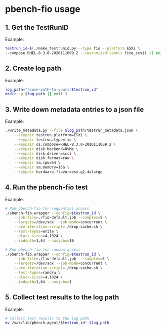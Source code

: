 # pbench-fio usage

## 1. Get the TestRunID

Example:

```bash
testrun_id=$(./make_testrunid.py --type fio --platform ESXi \
--compose RHEL-8.3.0-2020111009.2 --customized-labels lite_scsi) || exit 1
```

## 2. Create log path

Example:

```bash
log_path="/some-path-to-yours/$testrun_id"
mkdir -p $log_path || exit 1
```

## 3. Write down metadata entries to a json file

Example:

```bash
./write_metadata.py --file $log_path/testrun_metadata.json \
    --keypair testrun.platform=ESXi \
    --keypair testrun.type=fio \
    --keypair os.compose=RHEL-8.3.0-2020111009.2 \
    --keypair disk.backend=NVMe \
    --keypair disk.driver=scsi \
    --keypair disk.format=raw \
    --keypair vm.cpu=64 \
    --keypair vm.memory=16G \
    --keypair hardware.flavor=esx.g2.4xlarge
```

## 4. Run the pbench-fio test

Example:

```bash
# Run pbench-fio for sequential access
./pbench-fio.wrapper --config=$testrun_id \
    --job-file=./fio-default.job --samples=5 \
    --targets=/dev/sdx --job-mode=concurrent \
    --pre-iteration-script=./drop-cache.sh \
    --test-types=write \
    --block-sizes=4,1024 \
    --iodepth=1,64 --numjobs=16

# Run pbench-fio for random access
./pbench-fio.wrapper --config=$testrun_id \
    --job-file=./fio-default.job  --samples=5 \
    --targets=/dev/sdx --job-mode=concurrent \
    --pre-iteration-script=./drop-cache.sh \
    --test-types=randrw \
    --block-sizes=4,1024 \
    --iodepth=1,64 --numjobs=1
```

## 5. Collect test results to the log path

Example:

```bash
# Collect test results to the log path
mv /var/lib/pbench-agent/$testrun_id* $log_path
```
